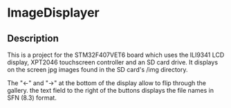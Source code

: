 # ImageDisplayer

## Description

This is a project for the STM32F407VET6 board which uses the ILI9341 LCD display, XPT2046 touchscreen controller and an SD card drive. It displays on the screen jpg images found in the SD card's /img directory.

The "<-" and "->" at the bottom of the display allow to flip through the gallery. the text field to the right of the buttons displays the file names in SFN (8.3) format.